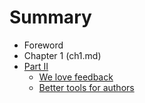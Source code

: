 # Summary
* Foreword
* Chapter 1 (ch1.md) 
* [Part II](part2/README.md)
    * [We love feedback](part2/feedback_please.md)
    * [Better tools for authors](part2/better_tools.md)
